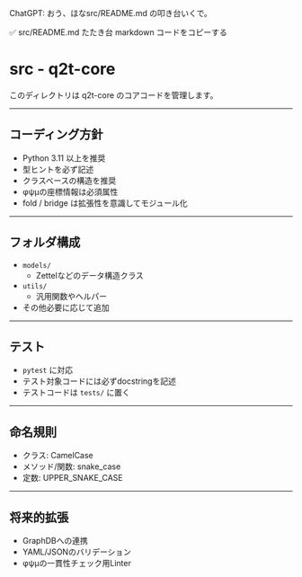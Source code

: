 ChatGPT:
おう、ほなsrc/README.md の叩き台いくで。

✅ src/README.md たたき台
markdown
コードをコピーする
# src - q2t-core

このディレクトリは q2t-core のコアコードを管理します。

---

## コーディング方針

- Python 3.11 以上を推奨
- 型ヒントを必ず記述
- クラスベースの構造を推奨
- φψμの座標情報は必須属性
- fold / bridge は拡張性を意識してモジュール化

---

## フォルダ構成

- `models/`
  - Zettelなどのデータ構造クラス
- `utils/`
  - 汎用関数やヘルパー
- その他必要に応じて追加

---

## テスト

- `pytest` に対応
- テスト対象コードには必ずdocstringを記述
- テストコードは `tests/` に置く

---

## 命名規則

- クラス: CamelCase
- メソッド/関数: snake_case
- 定数: UPPER_SNAKE_CASE

---

## 将来的拡張

- GraphDBへの連携
- YAML/JSONのバリデーション
- φψμの一貫性チェック用Linter
